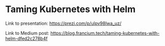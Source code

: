 # Taming Kubernetes with Helm

Link to presentation: https://prezi.com/p/ulpv98lwa_uz/

Link to Medium post: https://blog.francium.tech/taming-kubernetes-with-helm-dfed2c278b4f